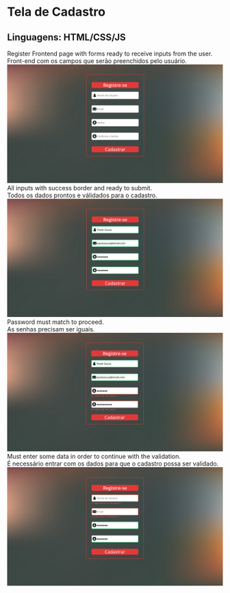 # Tela de Cadastro 
## Linguagens: HTML/CSS/JS

Register Frontend page with forms ready to receive inputs from the user.</br>
Front-end com os campos que serão preenchidos pelo usuário.
![](Screenshots/screenshot1.png)</br>
All inputs with success border and ready to submit.</br>
Todos os dados prontos e válidados para o cadastro.
![](Screenshots/screenshot2.png)</br>
Password must match to proceed.</br>
As senhas precisam ser iguais.
![](Screenshots/screenshot3.png)</br>
Must enter some data in order to continue with the validation.</br>
É necessário entrar com os dados para que o cadastro possa ser validado.
![](Screenshots/screenshot4.png)
